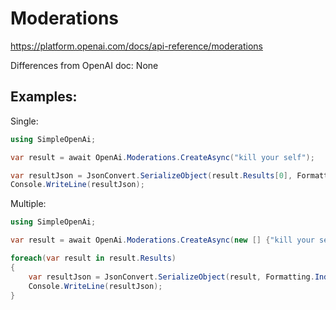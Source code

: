 # Moderations

https://platform.openai.com/docs/api-reference/moderations

Differences from OpenAI doc:
None

## Examples:
Single:
```csharp
using SimpleOpenAi;

var result = await OpenAi.Moderations.CreateAsync("kill your self");

var resultJson = JsonConvert.SerializeObject(result.Results[0], Formatting.Indented);
Console.WriteLine(resultJson);
```
Multiple:
```csharp
using SimpleOpenAi;

var result = await OpenAi.Moderations.CreateAsync(new [] {"kill your self", "dont kill your self"});

foreach(var result in result.Results)
{
    var resultJson = JsonConvert.SerializeObject(result, Formatting.Indented);
    Console.WriteLine(resultJson);
}
```